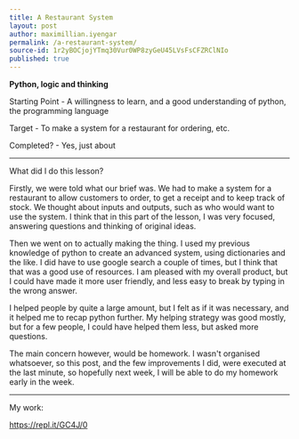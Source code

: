 ```yaml
---
title: A Restaurant System
layout: post
author: maximillian.iyengar
permalink: /a-restaurant-system/
source-id: 1r2yBOCjojYTmq30Vur0WP8zyGeU45LVsFsCFZRClNIo
published: true
---
```

**Python, logic and thinking**

 

Starting Point - A willingness to learn, and a good understanding of python, the programming language

Target - To make a system for a restaurant for ordering, etc.

Completed? - Yes, just about

***

What did I do this lesson?

Firstly, we were told what our brief was. We had to make a system for a restaurant to allow customers to order, to get a receipt and to keep track of stock. We thought about inputs and outputs, such as who would want to use the system. I think that in this part of the lesson, I was very focused, answering questions and thinking of original ideas.

Then we went on to actually making the thing. I used my previous knowledge of python to create an advanced system, using dictionaries and the like. I did have to use google search a couple of times, but I think that that was a good use of resources. I am pleased with my overall product, but I could have made it more user friendly, and less easy to break by typing in the wrong answer. 

I helped people by quite a large amount, but I felt as if it was necessary, and it helped me to recap python further. My helping strategy was good mostly, but for a few people, I could have helped them less, but asked more questions.

The main concern however, would be homework. I wasn't organised whatsoever, so this post, and the few improvements I did, were executed at the last minute, so hopefully next week, I will be able to do my homework early in the week.

***

My work:

https://repl.it/GC4J/0


